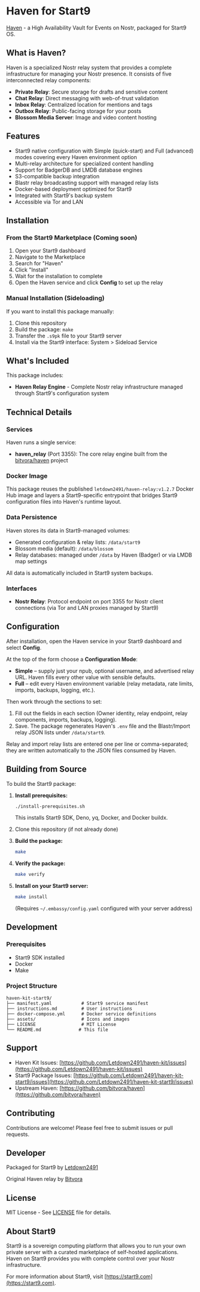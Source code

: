 # Haven for Start9

[Haven](https://github.com/bitvora/haven) - a High Availability Vault for Events on Nostr, packaged for Start9 OS.

## What is Haven?

Haven is a specialized Nostr relay system that provides a complete infrastructure for managing your Nostr presence. It consists of five interconnected relay components:

- **Private Relay**: Secure storage for drafts and sensitive content
- **Chat Relay**: Direct messaging with web-of-trust validation
- **Inbox Relay**: Centralized location for mentions and tags
- **Outbox Relay**: Public-facing storage for your posts
- **Blossom Media Server**: Image and video content hosting

## Features

- Start9 native configuration with Simple (quick-start) and Full (advanced) modes covering every Haven environment option
- Multi-relay architecture for specialized content handling
- Support for BadgerDB and LMDB database engines
- S3-compatible backup integration
- Blastr relay broadcasting support with managed relay lists
- Docker-based deployment optimized for Start9
- Integrated with Start9's backup system
- Accessible via Tor and LAN

## Installation

### From the Start9 Marketplace (Coming soon)

1. Open your Start9 dashboard
2. Navigate to the Marketplace
3. Search for "Haven"
4. Click "Install"
5. Wait for the installation to complete
6. Open the Haven service and click **Config** to set up the relay

### Manual Installation (Sideloading)

If you want to install this package manually:

1. Clone this repository
2. Build the package: `make`
3. Transfer the `.s9pk` file to your Start9 server
4. Install via the Start9 interface: System > Sideload Service

## What's Included

This package includes:

- **Haven Relay Engine** - Complete Nostr relay infrastructure managed through Start9's configuration system

## Technical Details

### Services

Haven runs a single service:

- **haven_relay** (Port 3355): The core relay engine built from the [bitvora/haven](https://github.com/bitvora/haven) project

### Docker Image

This package reuses the published `letdown2491/haven-relay:v1.2.7` Docker Hub image and layers a Start9-specific entrypoint that bridges Start9 configuration files into Haven's runtime layout.


### Data Persistence

Haven stores its data in Start9-managed volumes:
- Generated configuration & relay lists: `/data/start9`
- Blossom media (default): `/data/blossom`
- Relay databases: managed under `/data` by Haven (Badger) or via LMDB map settings

All data is automatically included in Start9 system backups.

### Interfaces

- **Nostr Relay**: Protocol endpoint on port 3355 for Nostr client connections (via Tor and LAN proxies managed by Start9)

## Configuration

After installation, open the Haven service in your Start9 dashboard and select **Config**.

At the top of the form choose a **Configuration Mode**:

- **Simple** – supply just your npub, optional username, and advertised relay URL. Haven fills every other value with sensible defaults.
- **Full** – edit every Haven environment variable (relay metadata, rate limits, imports, backups, logging, etc.).

Then work through the sections to set:

1. Fill out the fields in each section (Owner identity, relay endpoint, relay components, imports, backups, logging).
2. Save. The package regenerates Haven's `.env` file and the Blastr/Import relay JSON lists under `/data/start9`.

Relay and import relay lists are entered one per line or comma-separated; they are written automatically to the JSON files consumed by Haven.

## Building from Source

To build the Start9 package:

1. **Install prerequisites:**
   ```bash
   ./install-prerequisites.sh
   ```
   This installs Start9 SDK, Deno, yq, Docker, and Docker buildx.

2. Clone this repository (if not already done)

3. **Build the package:**
   ```bash
   make
   ```

4. **Verify the package:**
   ```bash
   make verify
   ```

5. **Install on your Start9 server:**
   ```bash
   make install
   ```
   (Requires `~/.embassy/config.yaml` configured with your server address)

## Development

### Prerequisites

- Start9 SDK installed
- Docker
- Make

### Project Structure

```
haven-kit-start9/
├── manifest.yaml           # Start9 service manifest
├── instructions.md         # User instructions
├── docker-compose.yml      # Docker service definitions
├── assets/                 # Icons and images
├── LICENSE                 # MIT License
└── README.md              # This file
```

## Support

- Haven Kit Issues: [https://github.com/Letdown2491/haven-kit/issues](https://github.com/Letdown2491/haven-kit/issues)
- Start9 Package Issues: [https://github.com/Letdown2491/haven-kit-start9/issues](https://github.com/Letdown2491/haven-kit-start9/issues)
- Upstream Haven: [https://github.com/bitvora/haven](https://github.com/bitvora/haven)

## Contributing

Contributions are welcome! Please feel free to submit issues or pull requests.

## Developer

Packaged for Start9 by [Letdown2491](https://github.com/Letdown2491)

Original Haven relay by [Bitvora](https://github.com/bitvora)

## License

MIT License - See [LICENSE](LICENSE) file for details.

## About Start9

Start9 is a sovereign computing platform that allows you to run your own private server with a curated marketplace of self-hosted applications. Haven on Start9 provides you with complete control over your Nostr infrastructure.

For more information about Start9, visit [https://start9.com](https://start9.com).
